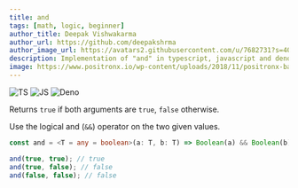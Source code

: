 ```yaml
---
title: and
tags: [math, logic, beginner]
author_title: Deepak Vishwakarma
author_url: https://github.com/deepakshrma
author_image_url: https://avatars2.githubusercontent.com/u/7682731?s=400
description: Implementation of "and" in typescript, javascript and deno.
image: https://www.positronx.io/wp-content/uploads/2018/11/positronx-banner-1152-1.jpg
---
```


![TS](https://img.shields.io/badge/supports-typescript-blue.svg?style=flat-square)
![JS](https://img.shields.io/badge/supports-javascript-yellow.svg?style=flat-square)
![Deno](https://img.shields.io/badge/supports-deno-green.svg?style=flat-square)

Returns `true` if both arguments are `true`, `false` otherwise.

Use the logical and (`&&`) operator on the two given values.

```ts title="typescript"
const and = <T = any = boolean>(a: T, b: T) => Boolean(a) && Boolean(b);
```

```ts title="typescript"
and(true, true); // true
and(true, false); // false
and(false, false); // false
```

